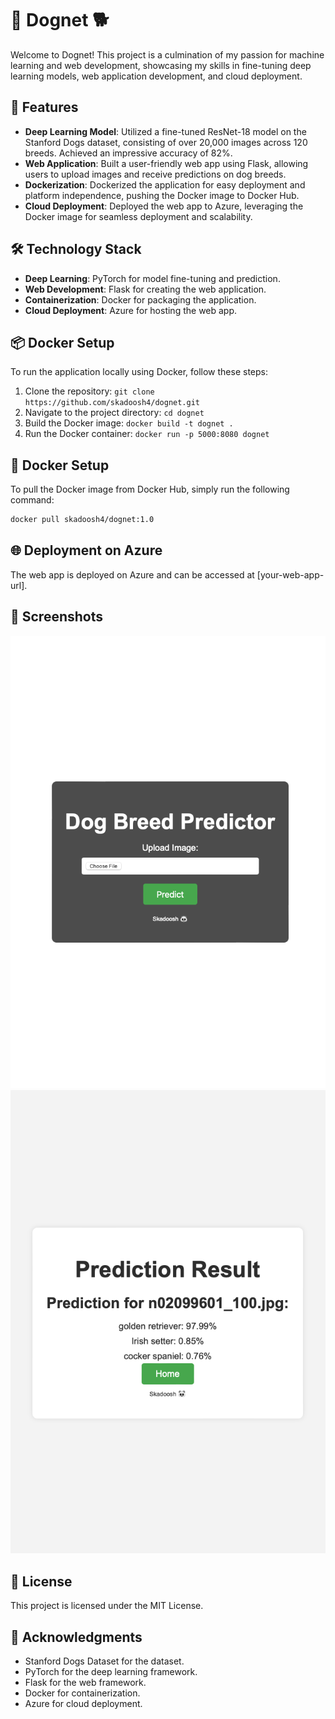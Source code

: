 # 🐶 Dognet 🐕

Welcome to Dognet! This project is a culmination of my passion for machine learning and web development, showcasing my skills in fine-tuning deep learning models, web application development, and cloud deployment.

## 🚀 Features

- **Deep Learning Model**: Utilized a fine-tuned ResNet-18 model on the Stanford Dogs dataset, consisting of over 20,000 images across 120 breeds. Achieved an impressive accuracy of 82%.
- **Web Application**: Built a user-friendly web app using Flask, allowing users to upload images and receive predictions on dog breeds.
- **Dockerization**: Dockerized the application for easy deployment and platform independence, pushing the Docker image to Docker Hub.
- **Cloud Deployment**: Deployed the web app to Azure, leveraging the Docker image for seamless deployment and scalability.

## 🛠️ Technology Stack

- **Deep Learning**: PyTorch for model fine-tuning and prediction.
- **Web Development**: Flask for creating the web application.
- **Containerization**: Docker for packaging the application.
- **Cloud Deployment**: Azure for hosting the web app.

## 📦 Docker Setup

To run the application locally using Docker, follow these steps:

1. Clone the repository: `git clone https://github.com/skadoosh4/dognet.git`
2. Navigate to the project directory: `cd dognet`
3. Build the Docker image: `docker build -t dognet .`
4. Run the Docker container: `docker run -p 5000:8080 dognet`

## 🐳 Docker Setup

To pull the Docker image from Docker Hub, simply run the following command:

```bash
docker pull skadoosh4/dognet:1.0
```

## 🌐 Deployment on Azure

The web app is deployed on Azure and can be accessed at [your-web-app-url].

## 📸 Screenshots

![Home Page](https://github.com/skadoosh4/dognet/blob/main/images/home.png)
![Prediction Result](https://github.com/skadoosh4/dognet/blob/main/images/prediction.png)

## 📝 License

This project is licensed under the MIT License.

## 👥 Acknowledgments

- Stanford Dogs Dataset for the dataset.
- PyTorch for the deep learning framework.
- Flask for the web framework.
- Docker for containerization.
- Azure for cloud deployment.
